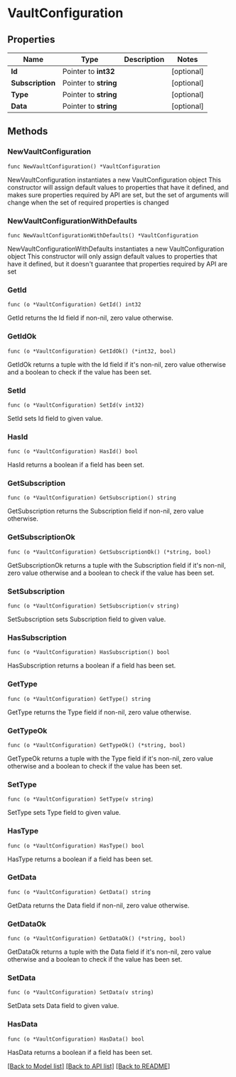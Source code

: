 # VaultConfiguration

## Properties

Name | Type | Description | Notes
------------ | ------------- | ------------- | -------------
**Id** | Pointer to **int32** |  | [optional] 
**Subscription** | Pointer to **string** |  | [optional] 
**Type** | Pointer to **string** |  | [optional] 
**Data** | Pointer to **string** |  | [optional] 

## Methods

### NewVaultConfiguration

`func NewVaultConfiguration() *VaultConfiguration`

NewVaultConfiguration instantiates a new VaultConfiguration object
This constructor will assign default values to properties that have it defined,
and makes sure properties required by API are set, but the set of arguments
will change when the set of required properties is changed

### NewVaultConfigurationWithDefaults

`func NewVaultConfigurationWithDefaults() *VaultConfiguration`

NewVaultConfigurationWithDefaults instantiates a new VaultConfiguration object
This constructor will only assign default values to properties that have it defined,
but it doesn't guarantee that properties required by API are set

### GetId

`func (o *VaultConfiguration) GetId() int32`

GetId returns the Id field if non-nil, zero value otherwise.

### GetIdOk

`func (o *VaultConfiguration) GetIdOk() (*int32, bool)`

GetIdOk returns a tuple with the Id field if it's non-nil, zero value otherwise
and a boolean to check if the value has been set.

### SetId

`func (o *VaultConfiguration) SetId(v int32)`

SetId sets Id field to given value.

### HasId

`func (o *VaultConfiguration) HasId() bool`

HasId returns a boolean if a field has been set.

### GetSubscription

`func (o *VaultConfiguration) GetSubscription() string`

GetSubscription returns the Subscription field if non-nil, zero value otherwise.

### GetSubscriptionOk

`func (o *VaultConfiguration) GetSubscriptionOk() (*string, bool)`

GetSubscriptionOk returns a tuple with the Subscription field if it's non-nil, zero value otherwise
and a boolean to check if the value has been set.

### SetSubscription

`func (o *VaultConfiguration) SetSubscription(v string)`

SetSubscription sets Subscription field to given value.

### HasSubscription

`func (o *VaultConfiguration) HasSubscription() bool`

HasSubscription returns a boolean if a field has been set.

### GetType

`func (o *VaultConfiguration) GetType() string`

GetType returns the Type field if non-nil, zero value otherwise.

### GetTypeOk

`func (o *VaultConfiguration) GetTypeOk() (*string, bool)`

GetTypeOk returns a tuple with the Type field if it's non-nil, zero value otherwise
and a boolean to check if the value has been set.

### SetType

`func (o *VaultConfiguration) SetType(v string)`

SetType sets Type field to given value.

### HasType

`func (o *VaultConfiguration) HasType() bool`

HasType returns a boolean if a field has been set.

### GetData

`func (o *VaultConfiguration) GetData() string`

GetData returns the Data field if non-nil, zero value otherwise.

### GetDataOk

`func (o *VaultConfiguration) GetDataOk() (*string, bool)`

GetDataOk returns a tuple with the Data field if it's non-nil, zero value otherwise
and a boolean to check if the value has been set.

### SetData

`func (o *VaultConfiguration) SetData(v string)`

SetData sets Data field to given value.

### HasData

`func (o *VaultConfiguration) HasData() bool`

HasData returns a boolean if a field has been set.


[[Back to Model list]](../README.md#documentation-for-models) [[Back to API list]](../README.md#documentation-for-api-endpoints) [[Back to README]](../README.md)



